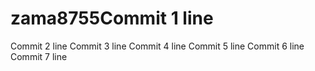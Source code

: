 # zama8755Commit 1 line
Commit 2 line
Commit 3 line
Commit 4 line
Commit 5 line
Commit 6 line
Commit 7 line
